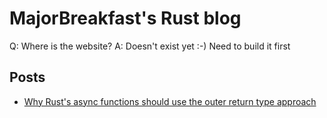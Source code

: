 # MajorBreakfast's Rust blog

Q: Where is the website?
A: Doesn't exist yet :-) Need to build it first

## Posts
- [Why Rust's async functions should use the outer return type approach](./posts/2018-06-19-outer-return-type-approach.md)
